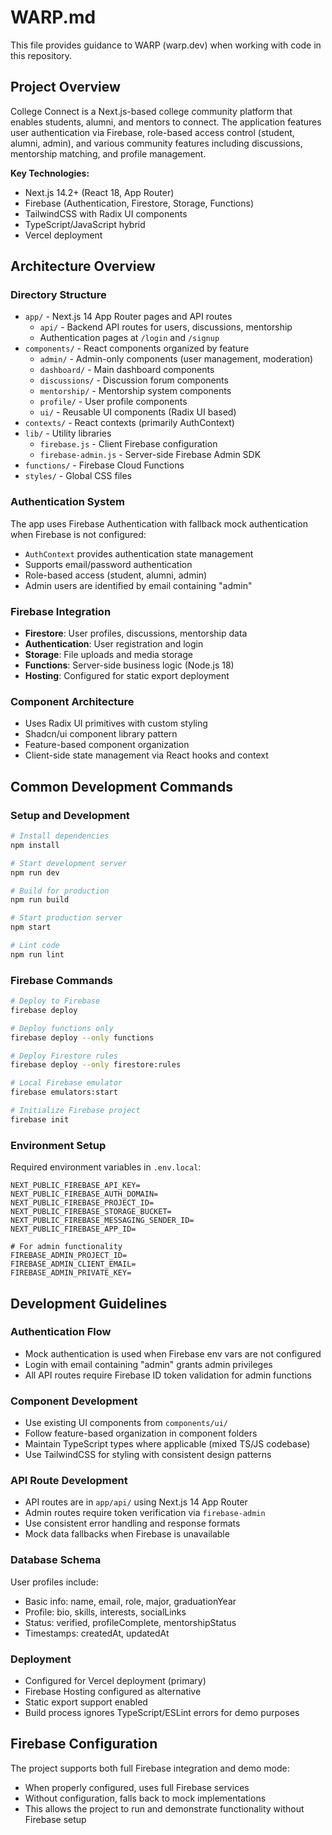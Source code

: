 # WARP.md

This file provides guidance to WARP (warp.dev) when working with code in this repository.

## Project Overview

College Connect is a Next.js-based college community platform that enables students, alumni, and mentors to connect. The application features user authentication via Firebase, role-based access control (student, alumni, admin), and various community features including discussions, mentorship matching, and profile management.

**Key Technologies:**
- Next.js 14.2+ (React 18, App Router)
- Firebase (Authentication, Firestore, Storage, Functions)
- TailwindCSS with Radix UI components
- TypeScript/JavaScript hybrid
- Vercel deployment

## Architecture Overview

### Directory Structure
- `app/` - Next.js 14 App Router pages and API routes
  - `api/` - Backend API routes for users, discussions, mentorship
  - Authentication pages at `/login` and `/signup`
- `components/` - React components organized by feature
  - `admin/` - Admin-only components (user management, moderation)
  - `dashboard/` - Main dashboard components
  - `discussions/` - Discussion forum components
  - `mentorship/` - Mentorship system components
  - `profile/` - User profile components
  - `ui/` - Reusable UI components (Radix UI based)
- `contexts/` - React contexts (primarily AuthContext)
- `lib/` - Utility libraries
  - `firebase.js` - Client Firebase configuration
  - `firebase-admin.js` - Server-side Firebase Admin SDK
- `functions/` - Firebase Cloud Functions
- `styles/` - Global CSS files

### Authentication System
The app uses Firebase Authentication with fallback mock authentication when Firebase is not configured:
- `AuthContext` provides authentication state management
- Supports email/password authentication
- Role-based access (student, alumni, admin)
- Admin users are identified by email containing "admin"

### Firebase Integration
- **Firestore**: User profiles, discussions, mentorship data
- **Authentication**: User registration and login
- **Storage**: File uploads and media storage
- **Functions**: Server-side business logic (Node.js 18)
- **Hosting**: Configured for static export deployment

### Component Architecture
- Uses Radix UI primitives with custom styling
- Shadcn/ui component library pattern
- Feature-based component organization
- Client-side state management via React hooks and context

## Common Development Commands

### Setup and Development
```bash
# Install dependencies
npm install

# Start development server
npm run dev

# Build for production
npm run build

# Start production server
npm start

# Lint code
npm run lint
```

### Firebase Commands
```bash
# Deploy to Firebase
firebase deploy

# Deploy functions only
firebase deploy --only functions

# Deploy Firestore rules
firebase deploy --only firestore:rules

# Local Firebase emulator
firebase emulators:start

# Initialize Firebase project
firebase init
```

### Environment Setup
Required environment variables in `.env.local`:
```
NEXT_PUBLIC_FIREBASE_API_KEY=
NEXT_PUBLIC_FIREBASE_AUTH_DOMAIN=
NEXT_PUBLIC_FIREBASE_PROJECT_ID=
NEXT_PUBLIC_FIREBASE_STORAGE_BUCKET=
NEXT_PUBLIC_FIREBASE_MESSAGING_SENDER_ID=
NEXT_PUBLIC_FIREBASE_APP_ID=

# For admin functionality
FIREBASE_ADMIN_PROJECT_ID=
FIREBASE_ADMIN_CLIENT_EMAIL=
FIREBASE_ADMIN_PRIVATE_KEY=
```

## Development Guidelines

### Authentication Flow
- Mock authentication is used when Firebase env vars are not configured
- Login with email containing "admin" grants admin privileges
- All API routes require Firebase ID token validation for admin functions

### Component Development
- Use existing UI components from `components/ui/`
- Follow feature-based organization in component folders
- Maintain TypeScript types where applicable (mixed TS/JS codebase)
- Use TailwindCSS for styling with consistent design patterns

### API Route Development
- API routes are in `app/api/` using Next.js 14 App Router
- Admin routes require token verification via `firebase-admin`
- Use consistent error handling and response formats
- Mock data fallbacks when Firebase is unavailable

### Database Schema
User profiles include:
- Basic info: name, email, role, major, graduationYear
- Profile: bio, skills, interests, socialLinks
- Status: verified, profileComplete, mentorshipStatus
- Timestamps: createdAt, updatedAt

### Deployment
- Configured for Vercel deployment (primary)
- Firebase Hosting configured as alternative
- Static export support enabled
- Build process ignores TypeScript/ESLint errors for demo purposes

## Firebase Configuration

The project supports both full Firebase integration and demo mode:
- When properly configured, uses full Firebase services
- Without configuration, falls back to mock implementations
- This allows the project to run and demonstrate functionality without Firebase setup
